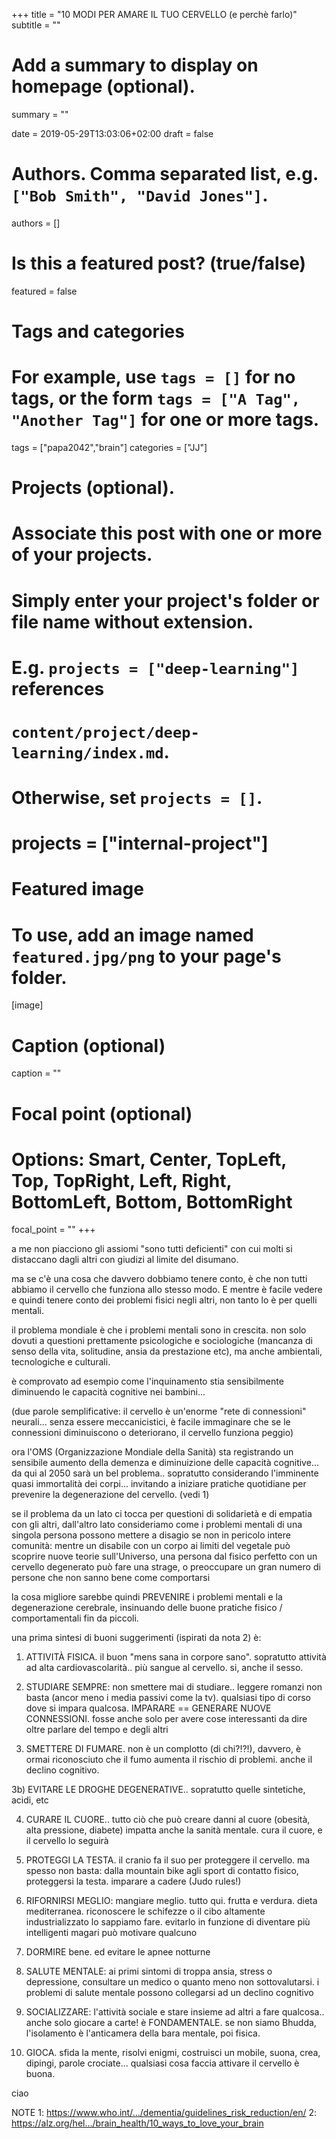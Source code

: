+++
title = "10 MODI PER AMARE IL TUO CERVELLO (e perchè farlo)"
subtitle = ""

# Add a summary to display on homepage (optional).
summary = ""

date = 2019-05-29T13:03:06+02:00
draft = false

# Authors. Comma separated list, e.g. `["Bob Smith", "David Jones"]`.
authors = []

# Is this a featured post? (true/false)
featured = false

# Tags and categories
# For example, use `tags = []` for no tags, or the form `tags = ["A Tag", "Another Tag"]` for one or more tags.
tags = ["papa2042","brain"]
categories = ["JJ"]

# Projects (optional).
#   Associate this post with one or more of your projects.
#   Simply enter your project's folder or file name without extension.
#   E.g. `projects = ["deep-learning"]` references 
#   `content/project/deep-learning/index.md`.
#   Otherwise, set `projects = []`.
# projects = ["internal-project"]

# Featured image
# To use, add an image named `featured.jpg/png` to your page's folder. 
[image]
  # Caption (optional)
  caption = ""

  # Focal point (optional)
  # Options: Smart, Center, TopLeft, Top, TopRight, Left, Right, BottomLeft, Bottom, BottomRight
  focal_point = ""
+++

a me non piacciono gli assiomi "sono tutti deficienti" con cui molti si distaccano dagli altri con giudizi al limite del disumano.

ma se c'è una cosa che davvero dobbiamo tenere conto, è che non tutti abbiamo il cervello che funziona allo stesso modo.
E mentre è facile vedere e quindi tenere conto dei problemi fisici negli altri, non tanto lo è per quelli mentali.

il problema mondiale è che i problemi mentali sono in crescita.
non solo dovuti a questioni prettamente psicologiche e sociologiche (mancanza di senso della vita, solitudine, ansia da prestazione etc), ma anche ambientali, tecnologiche e culturali.

è comprovato ad esempio come l'inquinamento stia sensibilmente diminuendo le capacità cognitive nei bambini...

(due parole semplificative: il cervello è un'enorme "rete di connessioni" neurali... senza essere meccanicistici, è facile immaginare che se le connessioni diminuiscono o deteriorano, il cervello funziona peggio)

ora l'OMS (Organizzazione Mondiale della Sanità) sta registrando un sensibile aumento della demenza e diminuizione delle capacità cognitive... da qui al 2050 sarà un bel problema.. sopratutto considerando l'imminente quasi immortalità dei corpi... invitando a iniziare pratiche quotidiane per prevenire la degenerazione del cervello. (vedi 1)

se il problema da un lato ci tocca per questioni di solidarietà e di empatia con gli altri, dall'altro lato consideriamo come i problemi mentali di una singola persona possono mettere a disagio se non in pericolo intere comunità: mentre un disabile con un corpo ai limiti del vegetale può scoprire nuove teorie sull'Universo, una persona dal fisico perfetto con un cervello degenerato può fare una strage, o preoccupare un gran numero di persone che non sanno bene come comportarsi

la cosa migliore sarebbe quindi PREVENIRE i problemi mentali e la degenerazione cerebrale, insinuando delle buone pratiche fisico / comportamentali fin da piccoli.

una prima sintesi di buoni suggerimenti (ispirati da nota 2) è:

1) ATTIVITÀ FISICA. il buon "mens sana in corpore sano". sopratutto attività ad alta cardiovascolarità.. più sangue al cervello. si, anche il sesso.

2) STUDIARE SEMPRE: non smettere mai di studiare.. leggere romanzi non basta (ancor meno i media passivi come la tv). qualsiasi tipo di corso dove si impara qualcosa. IMPARARE == GENERARE NUOVE CONNESSIONI. fosse anche solo per avere cose interessanti da dire oltre parlare del tempo e degli altri

3) SMETTERE DI FUMARE. non è un complotto (di chi?!?!), davvero, è ormai riconosciuto che il fumo aumenta il rischio di problemi. anche il declino cognitivo.

3b) EVITARE LE DROGHE DEGENERATIVE.. sopratutto quelle sintetiche, acidi, etc

4) CURARE IL CUORE.. tutto ciò che può creare danni al cuore (obesità, alta pressione, diabete) impatta anche la sanità mentale. cura il cuore, e il cervello lo seguirà

5) PROTEGGI LA TESTA. il cranio fa il suo per proteggere il cervello. ma spesso non basta: dalla mountain bike agli sport di contatto fisico, proteggersi la testa. imparare a cadere (Judo rules!)

6) RIFORNIRSI MEGLIO: mangiare meglio. tutto qui. frutta e verdura. dieta mediterranea. riconoscere le schifezze o il cibo altamente industrializzato lo sappiamo fare. evitarlo in funzione di diventare più intelligenti magari può motivare qualcuno

7) DORMIRE bene. ed evitare le apnee notturne

8) SALUTE MENTALE: ai primi sintomi di troppa ansia, stress o depressione, consultare un medico o quanto meno non sottovalutarsi. i problemi di salute mentale possono collegarsi ad un declino cognitivo

9) SOCIALIZZARE: l'attività sociale e stare insieme ad altri a fare qualcosa.. anche solo giocare a carte! è FONDAMENTALE. se non siamo Bhudda, l'isolamento è l'anticamera della bara mentale, poi fisica.

10) GIOCA. sfida la mente, risolvi enigmi, costruisci un mobile, suona, crea, dipingi, parole crociate... qualsiasi cosa faccia attivare il cervello è buona.

ciao

NOTE
1: https://www.who.int/…/dementia/guidelines_risk_reduction/en/
2: https://alz.org/hel…/brain_health/10_ways_to_love_your_brain
